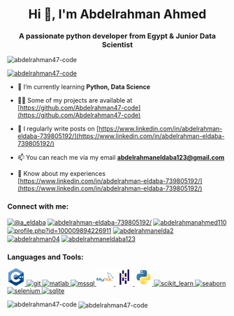 <h1 align="center">Hi 👋, I'm Abdelrahman Ahmed</h1>
<h3 align="center">A passionate python developer from Egypt & Junior Data Scientist</h3>

<p align="left"> <img src="https://komarev.com/ghpvc/?username=abdelrahman47-code&label=Profile%20views&color=0e75b6&style=flat" alt="abdelrahman47-code" /> </p>

<p align="left"> <a href="https://github.com/ryo-ma/github-profile-trophy"><img src="https://github-profile-trophy.vercel.app/?username=abdelrahman47-code" alt="abdelrahman47-code" /></a> </p>

- 🌱 I’m currently learning **Python, Data Science**

- 👨‍💻 Some of my projects are available at [https://github.com/Abdelrahman47-code](https://github.com/Abdelrahman47-code)

- 📝 I regularly write posts on [https://www.linkedin.com/in/abdelrahman-eldaba-739805192/](https://www.linkedin.com/in/abdelrahman-eldaba-739805192/)

- 📫 You can reach me via my email **abdelrahmaneldaba123@gmail.com**

- 📄 Know about my experiences [https://www.linkedin.com/in/abdelrahman-eldaba-739805192/](https://www.linkedin.com/in/abdelrahman-eldaba-739805192/)

<h3 align="left">Connect with me:</h3>
<p align="left">
<a href="https://twitter.com/@a_eldaba" target="blank"><img align="center" src="https://raw.githubusercontent.com/rahuldkjain/github-profile-readme-generator/master/src/images/icons/Social/twitter.svg" alt="@a_eldaba" height="30" width="40" /></a>
<a href="https://linkedin.com/in/abdelrahman-eldaba-739805192/" target="blank"><img align="center" src="https://raw.githubusercontent.com/rahuldkjain/github-profile-readme-generator/master/src/images/icons/Social/linked-in-alt.svg" alt="abdelrahman-eldaba-739805192/" height="30" width="40" /></a>
<a href="https://kaggle.com/abdelrahmanahmed110" target="blank"><img align="center" src="https://raw.githubusercontent.com/rahuldkjain/github-profile-readme-generator/master/src/images/icons/Social/kaggle.svg" alt="abdelrahmanahmed110" height="30" width="40" /></a>
<a href="https://fb.com/profile.php?id=100009894226911" target="blank"><img align="center" src="https://raw.githubusercontent.com/rahuldkjain/github-profile-readme-generator/master/src/images/icons/Social/facebook.svg" alt="profile.php?id=100009894226911" height="30" width="40" /></a>
<a href="https://www.hackerrank.com/abdelrahmanelda2" target="blank"><img align="center" src="https://raw.githubusercontent.com/rahuldkjain/github-profile-readme-generator/master/src/images/icons/Social/hackerrank.svg" alt="abdelrahmanelda2" height="30" width="40" /></a>
<a href="https://codeforces.com/profile/abdelrahman04" target="blank"><img align="center" src="https://raw.githubusercontent.com/rahuldkjain/github-profile-readme-generator/master/src/images/icons/Social/codeforces.svg" alt="abdelrahman04" height="30" width="40" /></a>
<a href="https://www.leetcode.com/abdelrahmaneldaba123" target="blank"><img align="center" src="https://raw.githubusercontent.com/rahuldkjain/github-profile-readme-generator/master/src/images/icons/Social/leet-code.svg" alt="abdelrahmaneldaba123" height="30" width="40" /></a>
</p>

<h3 align="left">Languages and Tools:</h3>
<p align="left"> <a href="https://www.w3schools.com/cpp/" target="_blank" rel="noreferrer"> <img src="https://raw.githubusercontent.com/devicons/devicon/master/icons/cplusplus/cplusplus-original.svg" alt="cplusplus" width="40" height="40"/> </a> <a href="https://git-scm.com/" target="_blank" rel="noreferrer"> <img src="https://www.vectorlogo.zone/logos/git-scm/git-scm-icon.svg" alt="git" width="40" height="40"/> </a> <a href="https://www.mathworks.com/" target="_blank" rel="noreferrer"> <img src="https://upload.wikimedia.org/wikipedia/commons/2/21/Matlab_Logo.png" alt="matlab" width="40" height="40"/> </a> <a href="https://www.microsoft.com/en-us/sql-server" target="_blank" rel="noreferrer"> <img src="https://www.svgrepo.com/show/303229/microsoft-sql-server-logo.svg" alt="mssql" width="40" height="40"/> </a> <a href="https://www.mysql.com/" target="_blank" rel="noreferrer"> <img src="https://raw.githubusercontent.com/devicons/devicon/master/icons/mysql/mysql-original-wordmark.svg" alt="mysql" width="40" height="40"/> </a> <a href="https://pandas.pydata.org/" target="_blank" rel="noreferrer"> <img src="https://raw.githubusercontent.com/devicons/devicon/2ae2a900d2f041da66e950e4d48052658d850630/icons/pandas/pandas-original.svg" alt="pandas" width="40" height="40"/> </a> <a href="https://www.python.org" target="_blank" rel="noreferrer"> <img src="https://raw.githubusercontent.com/devicons/devicon/master/icons/python/python-original.svg" alt="python" width="40" height="40"/> </a> <a href="https://scikit-learn.org/" target="_blank" rel="noreferrer"> <img src="https://upload.wikimedia.org/wikipedia/commons/0/05/Scikit_learn_logo_small.svg" alt="scikit_learn" width="40" height="40"/> </a> <a href="https://seaborn.pydata.org/" target="_blank" rel="noreferrer"> <img src="https://seaborn.pydata.org/_images/logo-mark-lightbg.svg" alt="seaborn" width="40" height="40"/> </a> <a href="https://www.selenium.dev" target="_blank" rel="noreferrer"> <img src="https://raw.githubusercontent.com/detain/svg-logos/780f25886640cef088af994181646db2f6b1a3f8/svg/selenium-logo.svg" alt="selenium" width="40" height="40"/> </a> <a href="https://www.sqlite.org/" target="_blank" rel="noreferrer"> <img src="https://www.vectorlogo.zone/logos/sqlite/sqlite-icon.svg" alt="sqlite" width="40" height="40"/> </a> </p>

<p><img align="left" src="https://github-readme-stats.vercel.app/api/top-langs?username=abdelrahman47-code&show_icons=true&locale=en&layout=compact" alt="abdelrahman47-code" /></p>

<p>&nbsp;<img align="center" src="https://github-readme-stats.vercel.app/api?username=abdelrahman47-code&show_icons=true&locale=en" alt="abdelrahman47-code" /></p>
